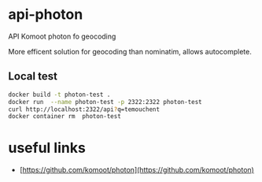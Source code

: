 # api-photon
API Komoot photon fo geocoding

More efficent solution for geocoding than nominatim, allows autocomplete.

## Local test 

```bash
docker build -t photon-test .
docker run  --name photon-test -p 2322:2322 photon-test
curl http://localhost:2322/api?q=temouchent
docker container rm  photon-test
```

# useful links

- [https://github.com/komoot/photon](https://github.com/komoot/photon)
